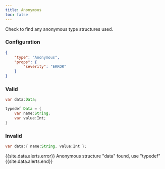 ```yaml
---
title: Anonymous
toc: false
---
```


Check to find any anonymous type structures used.

### Configuration

```json
{
    "type": "Anonymous",
    "props": {
        "severity": "ERROR"
    }
}
```

### Valid

```java
var data:Data;
```

```java
typedef Data = {
    var name:String;
    var value:Int;
}
```

### Invalid

```java
var data:{ name:String, value:Int };
```

{{site.data.alerts.error}} Anonymous structure "data" found, use "typedef" {{site.data.alerts.end}}